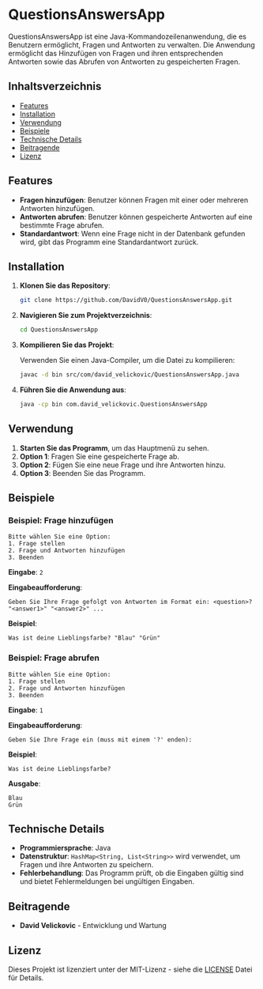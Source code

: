 
# QuestionsAnswersApp

QuestionsAnswersApp ist eine Java-Kommandozeilenanwendung, die es Benutzern ermöglicht, Fragen und Antworten zu verwalten. Die Anwendung ermöglicht das Hinzufügen von Fragen und ihren entsprechenden Antworten sowie das Abrufen von Antworten zu gespeicherten Fragen.

## Inhaltsverzeichnis

- [Features](#features)
- [Installation](#installation)
- [Verwendung](#verwendung)
- [Beispiele](#beispiele)
- [Technische Details](#technische-details)
- [Beitragende](#beitragende)
- [Lizenz](#lizenz)

## Features

- **Fragen hinzufügen**: Benutzer können Fragen mit einer oder mehreren Antworten hinzufügen.
- **Antworten abrufen**: Benutzer können gespeicherte Antworten auf eine bestimmte Frage abrufen.
- **Standardantwort**: Wenn eine Frage nicht in der Datenbank gefunden wird, gibt das Programm eine Standardantwort zurück.

## Installation

1. **Klonen Sie das Repository**:

   ```bash
   git clone https://github.com/DavidV0/QuestionsAnswersApp.git
   ```

2. **Navigieren Sie zum Projektverzeichnis**:

   ```bash
   cd QuestionsAnswersApp
   ```

3. **Kompilieren Sie das Projekt**:

   Verwenden Sie einen Java-Compiler, um die Datei zu kompilieren:

   ```bash
   javac -d bin src/com/david_velickovic/QuestionsAnswersApp.java
   ```

4. **Führen Sie die Anwendung aus**:

   ```bash
   java -cp bin com.david_velickovic.QuestionsAnswersApp
   ```

## Verwendung

1. **Starten Sie das Programm**, um das Hauptmenü zu sehen.
2. **Option 1**: Fragen Sie eine gespeicherte Frage ab.
3. **Option 2**: Fügen Sie eine neue Frage und ihre Antworten hinzu.
4. **Option 3**: Beenden Sie das Programm.

## Beispiele

### Beispiel: Frage hinzufügen

```
Bitte wählen Sie eine Option:
1. Frage stellen
2. Frage und Antworten hinzufügen
3. Beenden
```

**Eingabe**: `2`

**Eingabeaufforderung**:
```
Geben Sie Ihre Frage gefolgt von Antworten im Format ein: <question>? "<answer1>" "<answer2>" ...
```

**Beispiel**:
```
Was ist deine Lieblingsfarbe? "Blau" "Grün"
```

### Beispiel: Frage abrufen

```
Bitte wählen Sie eine Option:
1. Frage stellen
2. Frage und Antworten hinzufügen
3. Beenden
```

**Eingabe**: `1`

**Eingabeaufforderung**:
```
Geben Sie Ihre Frage ein (muss mit einem '?' enden):
```

**Beispiel**:
```
Was ist deine Lieblingsfarbe?
```

**Ausgabe**:
```
Blau
Grün
```

## Technische Details

- **Programmiersprache**: Java
- **Datenstruktur**: `HashMap<String, List<String>>` wird verwendet, um Fragen und ihre Antworten zu speichern.
- **Fehlerbehandlung**: Das Programm prüft, ob die Eingaben gültig sind und bietet Fehlermeldungen bei ungültigen Eingaben.

## Beitragende

- **David Velickovic** - Entwicklung und Wartung

## Lizenz

Dieses Projekt ist lizenziert unter der MIT-Lizenz - siehe die [LICENSE](LICENSE) Datei für Details.
